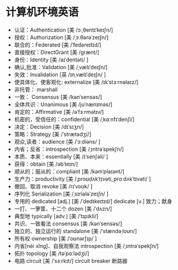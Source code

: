 # 计算机环境英语
* 认证：Authentication [美 /ɔːˌθentɪˈkeɪʃn/]
* 授权：Authorization [美 /ˌɔːθərəˈzeɪʃn/]
* 联合的：Federated [美 /ˈfedəreɪtɪd/]
* 直接授权：DirectGrant [美 /ɡrænt/]
* 身份：Identity [美 /aɪˈdentəti/ ]
* 确认,批准：Validation [美 /ˌvælɪˈdeɪʃn/]
* 失效：Invalidation [英 /ɪnˌvælɪˈdeɪʃn/ ]
* 使具体化、使客观化: externalize [美 /ɪkˈstɜːrnəlaɪz/]
* 非托管： marshall
* 一致： Consensus [美 /kənˈsensəs/]
* 全体共识：Unanimous [美 /juˈnænɪməs/]
* 肯定的：Affirmative [美 /əˈfɜːrmətɪv/]
* 机密的，受信任的：confidential [美 /ˌkɑːnfɪˈdenʃl/]
* 决定：Decision [美 /dɪˈsɪʒn/] 
* 策略：Strategy [美 /ˈstrætədʒi/]
* 观众,读者：audience [美 /ˈɔːdiəns/ ]
* 内省；反省：introspection [美 /ˌɪntrəˈspekʃn/]
* 本质、本来：essentially [美 /ɪˈsenʃəli/ ]
* 获得：obtain [美 /əbˈteɪn/]
* 顺从的；服从的：compliant [美 /kəmˈplaɪənt/] 
* 生产力：productivity [美 /ˌproʊdʌkˈtɪvəti,ˌprɑːdʌkˈtɪvəti/ ]
* 撤回、取消 revoke [美 /rɪˈvoʊk/ ]
* 序列化 Serialization [美 /ˌsɪriələˈzeɪʃn/ ]
* 专用的 dedicated [adj.] [美 /ˈdedɪkeɪtɪd/]  dedicate [v.] 致力；献身
* 一打、一箩筐、十二个 dozen [美 /ˈdʌzn/]
* 典型地 typically [adv.] [美 /ˈtɪpɪkli/]
* 共识、一致看法 consensus [美 /kənˈsensəs/]
* 独立的、独立运行的 standalone [美 /ˈstændəˌloʊn/]
* 所有权 ownership [美 /ˈoʊnərʃɪp/ ]
* 内省[nèi xǐng]、自我观察法 introspection [美 /ˌɪntrəˈspekʃn/]
* 拓扑 topology [美 /təˈpɑːlədʒi/]
* 电路 circuit [美 /ˈsɜːrkɪt/]  circuit breaker 断路器
